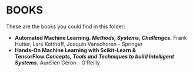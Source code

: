 # BOOKS  
These are the books you could find in this folder:  
<ul>
  <li><b>Automated Machine Learning.<i> Methods, Systems, Challenges</i>.</b> Frank Hutter, Lars Kotthoff, Joaquin Vanschoren - Springer</li>
  <li><b>Hands-On Machine Learning with Scikit-Learn & TensorFlow.<i>Concepts, Tools and Techniques to build Intelligent Systems</i>.</b> Aurélien Géron - O'Reilly</li>
</ul>
